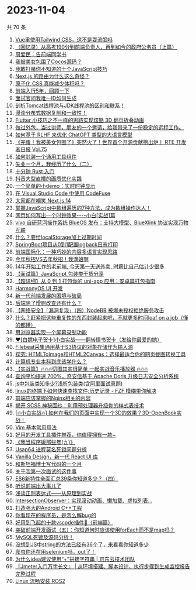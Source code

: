 # 2023-11-04

共 70 条

<!-- BEGIN JUEJIN -->
<!-- 最后更新时间 2023-11-04 16:07:12 +0800 -->
1. [Vue里使用Tailwind CSS，这不是耍流氓吗](https://juejin.cn/post/7295673054231052324)
1. [（回忆录）从高考190分到前端负责人，再到如今的政府公务员（上篇）](https://juejin.cn/post/7296692047418523658)
1. [周爱民：告前端同学书](https://juejin.cn/post/7290751135903236137)
1. [我被美女包围了Cocos源码？](https://juejin.cn/post/7296345202238717992)
1. [我敢打赌你不知道的十个JavaScript技巧](https://juejin.cn/post/7296755101622878248)
1. [Next.js 的路由为什么这么奇怪？](https://juejin.cn/post/7296330137284788275)
1. [原子化 CSS 真能减少体积吗？](https://juejin.cn/post/7295010992123330601)
1. [前端入行5年，回顾一下](https://juejin.cn/post/7296313164064948261)
1. [面试官问我唯一ID如何生成](https://juejin.cn/post/7296089060834312207)
1. [剖析Tomcat线程池与JDK线程池的区别和联系！](https://juejin.cn/post/7296658371213115433)
1. [漫谈分布式数据复制和一致性！](https://juejin.cn/post/7297024168603942948)
1. [Flutter 小技巧之不一样的思路实现炫酷 3D 翻页折叠动画](https://juejin.cn/post/7295948894328029193)
1. [做过外包，当过讲师，朋友的一个邀请，给我带来了一份稳定的远程工作。](https://juejin.cn/post/7296775261005774887)
1. [如何基于 RLHF 来优化 ChatGPT 类型的大语言模型](https://juejin.cn/post/7289072902887424037)
1. [《完蛋！我被美女包围了》突然火了！世界首个开源贡献榜出炉丨 RTE 开发者日报 Vol.75](https://juejin.cn/post/7296301797809897522)
1. [如何封装一个通用工具组件](https://juejin.cn/post/7296016269278183460)
1. [失业一个月，我经历了什么（二）](https://juejin.cn/post/7296845454367883316)
1. [十分钟 Rust 入门](https://juejin.cn/post/7296384298901880841)
1. [抖音大型直播的画质优化实践](https://juejin.cn/post/7296692742876413963)
1. [一个简单的小demo：实时时钟显示](https://juejin.cn/post/7296340162506031140)
1. [在 Visual Studio Code 中使用 CodeFuse](https://juejin.cn/post/7296297918142971943)
1. [大家都在嘲笑 Next.js 14](https://juejin.cn/post/7297049953229766690)
1. [掌握JavaScript中数组遍历的7种方法，成为数组操作达人！](https://juejin.cn/post/7296296611554197555)
1. [网页如何写出一个时钟效果----小白[实战]篇](https://juejin.cn/post/7296291595589304346)
1. [vivo 自研蓝河操作系统 BlueOS 发布：支持大模型、BlueXlink 协议实现万物互联](https://juejin.cn/post/7296301797811044402)
1. [什么？要给localStorage加上过期时间](https://juejin.cn/post/7296414016326713355)
1. [SpringBoot项目从0到1配置logback日志打印](https://juejin.cn/post/7296297918143184935)
1. [前端国际化：一种巧妙的内容多语言实现思路](https://juejin.cn/post/7295681529606537226)
1. [今年秋招VS去年秋招！我滴娘啊](https://juejin.cn/post/7296513628332883980)
1. [14年开始工作的老前端, 今天第一天送外卖, 时薪比自己估计少很多](https://juejin.cn/post/7296317316207525899)
1. [【面试篇】JavaScript 包装类干货分享](https://juejin.cn/post/7297028358860455962)
1. [【超详细】从 0 到 1 打包你的 uni-app 应用：安卓篇打包指南](https://juejin.cn/post/7296317316206411787)
1. [HarmonyOS UI 开发](https://juejin.cn/post/7296330137284722739)
1. [新一代前端发展的困境与破局](https://juejin.cn/post/7297043563392565287)
1. [后端除了增删改查还有什么？](https://juejin.cn/post/7296830644113440803)
1. [【网络安全】「漏洞复现」（四）NodeBB 被爆未授权拒绝服务攻击](https://juejin.cn/post/7296301797811241010)
1. [什么？赶紧把这些重复性的东西封装起来吧，不就更多时间loaf on a job（懂的都懂）](https://juejin.cn/post/7296414016326238219)
1. [用浏览器实现一个屏幕录制功能](https://juejin.cn/post/7296756504912183311)
1. [❤[白嫖电子贺卡]小白实战——翻转情书贺卡（发给你最爱的她）](https://juejin.cn/post/7296468133908201481)
1. [Filebeat采集通用基于S3协议的对象存储作为输入源](https://juejin.cn/post/7289736431173058601)
1. [探究: HTMLToImage和HTML2Canvas：选择最适合你的网页截图转换工具](https://juejin.cn/post/7296017069413744676)
1. [计算机专业本科到底该学什么？](https://juejin.cn/post/7296301797810077746)
1. [【实战篇】🔥🔥🔥切图其实很简单  一起实战音乐播放器  🔥🔥🔥](https://juejin.cn/post/7296245780041482292)
1. [查询平均提速 700%，奇安信基于 Apache Doris 升级日志安全分析系统](https://juejin.cn/post/7296293629558685736)
1. [js中包装类知多少?浅析包装类(含阿里面试真题)](https://juejin.cn/post/7296763284648525878)
1. [linux的终端下如何快速查找文件;历史记录 - FZF 模糊带你解决](https://juejin.cn/post/7296324385623277622)
1. [前端应该掌握的Nginx相关的内容](https://juejin.cn/post/7295926959842033699)
1. [揭开 SCSS 神秘面纱：利用预处理器升级你的样式表技术](https://juejin.cn/post/7296692047418507274)
1. [[🔥小白实战🔥] 如何在我们的页面中实现一个3D的效果？3D-OpenBook实战！](https://juejin.cn/post/7296373915542224930)
1. [Vim 基本常用用法](https://juejin.cn/post/7296313164065128485)
1. [好用的开发工具插件推荐，你值得拥有一款~](https://juejin.cn/post/7296076144448978954)
1. [《我当程序媛那些年(九)》](https://juejin.cn/post/7296037630558306313)
1. [Usap64 进程莫名死锁问题分析](https://juejin.cn/post/7296062929097588762)
1. [Vanilla Design，新一代 React UI 库](https://juejin.cn/post/7296061322530586650)
1. [和斯坦福博士写代码的一个月](https://juejin.cn/post/7296111218721095715)
1. [ 关于我第一次面试的这件事](https://juejin.cn/post/7295958834186960933)
1. [ES6新特性全面汇总39条你知道多少？（四）](https://juejin.cn/post/7296297545969008651)
1. [听说前端出大事儿了](https://juejin.cn/post/7296384298902929417)
1. [浅谈正则表达式——从原理到实战](https://juejin.cn/post/7294425916548317199)
1. [IntersectionObserver：实现滚动动画、懒加载、虚拟列表...](https://juejin.cn/post/7296058491289501696)
1. [打造强大的Android C++工程](https://juejin.cn/post/7296037630558945289)
1. [你看现在的程序员，是怎么解bug的](https://juejin.cn/post/7296111218720981027)
1. [好用到飞起的十款vscode插件🚀（前端篇）](https://juejin.cn/post/7296016269278380068)
1. [突破前端开发面试（五）：你知道何时应该使用forEach而不是map吗？](https://juejin.cn/post/7296104547167305764)
1. [MySQL死锁及源码分析！](https://juejin.cn/post/7296006013575938098)
1. [没想到JS中string的方法已经有36个了，来看看你知道多少](https://juejin.cn/post/7296124198787940393)
1. [爬虫你还在用selenium吗，out了！](https://juejin.cn/post/7296037026871279668)
1. [为什么idea建议使用“+”拼接字符串 | 京东云技术团队](https://juejin.cn/post/7296017053468147738)
1. [『Jmeter入门万字长文』 | 从环境搭建、脚本设计、执行步骤到生成监控报告完整过程](https://juejin.cn/post/7296000388645290018)
1. [Linux 流畅安装 ROS2](https://juejin.cn/post/7296017277638967315)
<!-- END JUEJIN -->